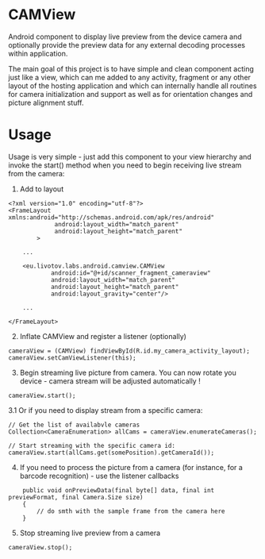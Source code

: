 CAMView
=======

 Android component to display live preview from the device camera and optionally provide the preview data for any
 external decoding processes within application.

 The main goal of this project is to have simple and clean component acting just like a view, which can me added to
 any activity, fragment or any other layout of the hosting application and which can internally handle all routines
 for camera initialization and support as well as for orientation changes and picture alignment stuff.


Usage
=====

 Usage is very simple - just add this component to your view hierarchy and invoke the start() method when you need to
 begin receiving live stream from the camera:


 1. Add to layout

 ```
 <?xml version="1.0" encoding="utf-8"?>
 <FrameLayout xmlns:android="http://schemas.android.com/apk/res/android"
              android:layout_width="match_parent"
              android:layout_height="match_parent"
         >

     ...

     <eu.livotov.labs.android.camview.CAMView
             android:id="@+id/scanner_fragment_cameraview"
             android:layout_width="match_parent"
             android:layout_height="match_parent"
             android:layout_gravity="center"/>

     ...

 </FrameLayout>
 ```


 2. Inflate CAMView and register a listener (optionally)

 ```
 cameraView = (CAMView) findViewById(R.id.my_camera_activity_layout);
 cameraView.setCamViewListener(this);
 ```


 3. Begin streaming live picture from camera. You can now rotate you device - camera stream will be adjusted automatically !

 ```
 cameraView.start();
 ```


 3.1 Or if you need to display stream from a specific camera:

 ```
 // Get the list of availabvle cameras
 Collection<CameraEnumeration> allCams = cameraView.enumerateCameras();

 // Start streaming with the specific camera id:
 cameraView.start(allCams.get(somePosition).getCameraId());
 ```


 4. If you need to process the picture from a camera (for instance, for a barcode recognition) - use the listener callbacks

 ```
     public void onPreviewData(final byte[] data, final int previewFormat, final Camera.Size size)
     {
         // do smth with the sample frame from the camera here
     }
 ```


 5. Stop streaming live preview from a camera

 ```
 cameraView.stop();
 ```
